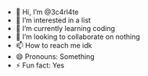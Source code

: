 - 👋 Hi, I’m @3c4rl4te
- 👀 I’m interested in a list
- 🌱 I’m currently learning coding
- 💞️ I’m looking to collaborate on nothing
- 📫 How to reach me idk
- 😄 Pronouns: Something
- ⚡ Fun fact: Yes

<!---
3c4rl4te/3c4rl4te is a ✨ special ✨ repository because its `README.md` (this file) appears on your GitHub profile.
You can click the Preview link to take a look at your changes.
--->
